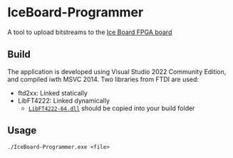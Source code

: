 # IceBoard-Programmer
A tool to upload bitstreams to the [Ice Board FPGA board](https://github.com/SyedAnasAlam/Ice-Board)

## Build
The application is developed using Visual Studio 2022 Community Edition, and compiled iwth MSVC 2014.
Two libraries from FTDI are used:
- ftd2xx: Linked statically
- LibFT4222: Linked dynamically
  - [```LibFT4222-64.dll```](Dependencies/LibFT4222/dll/) should be copied into your build folder
 
## Usage
```./IceBoard-Programmer.exe <file> ```
